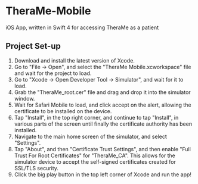 # TheraMe-Mobile
iOS App, written in Swift 4 for accessing TheraMe as a patient

## Project Set-up

1. Download and install the latest version of Xcode.
2. Go to "File -> Open", and select the "TheraMe Mobile.xcworkspace" file and wait for the project to load.
3. Go to "Xcode -> Open Developer Tool -> Simulator", and wait for it to load.
4. Grab the "TheraMe_root.cer" file and drag and drop it into the simulator window.
5. Wait for Safari Mobile to load, and click accept on the alert, allowing the certificate to be installed on the device.
6. Tap "Install", in the top right corner, and continue to tap "Install", in various parts of the screen until finally the certificate authority has been installed.
7. Navigate to the main home screen of the simulator, and select "Settings".
8. Tap "About", and then "Certificate Trust Settings", and then enable "Full Trust For Root Certificates" for "TheraMe_CA".
    This allows for the simulator device to accept the self-signed certificates created for SSL/TLS security.
9. Click the big play button in the top left corner of Xcode and run the app!


